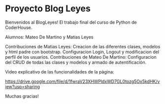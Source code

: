 # Proyecto Blog Leyes

Bienvenidos al BlogLeyes!  El trabajo final del curso de Python de CoderHouse.

Alumnos: Mateo De Martino y Matias Leyes

Contribuciones de Matias Leyes: Creacion de las diferentes clases, modelos y html padre con bootstrap.  Configuracion Login, Logout y modificacion del perfil de los usuarios.
Contribuciones de Mateo De Martino: Configuracion del CRUD de todas las clases y modelos y armado de autentificaciòn.


Video explicativo de las funcionalidades de la pàgina:


https://drive.google.com/file/d/1fwraV23XHWPldxWD7GL0tozg5Ox5kdHK/view?usp=sharing


Muchas gracias!






